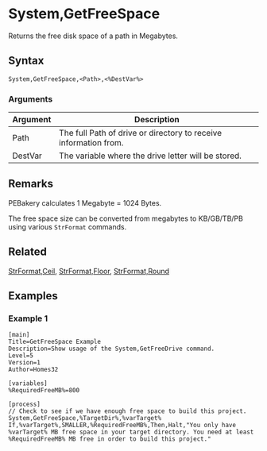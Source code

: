 # System,GetFreeSpace

Returns the free disk space of a path in Megabytes.

## Syntax

```pebakery
System,GetFreeSpace,<Path>,<%DestVar%>
```

### Arguments

| Argument | Description |
| --- | --- |
| Path | The full Path of drive or directory to receive information from. |
| DestVar | The variable where the drive letter will be stored. |

## Remarks

PEBakery calculates 1 Megabyte = 1024 Bytes.

The free space size can be converted from megabytes to KB/GB/TB/PB using various `StrFormat` commands.

## Related

[StrFormat,Ceil](../String/Ceil.md), [StrFormat,Floor](../String/Floor.md), [StrFormat,Round](../String/Round.md)

## Examples

### Example 1

```pebakery
[main]
Title=GetFreeSpace Example
Description=Show usage of the System,GetFreeDrive command.
Level=5
Version=1
Author=Homes32

[variables]
%RequiredFreeMB%=800

[process]
// Check to see if we have enough free space to build this project.
System,GetFreeSpace,%TargetDir%,%varTarget%
If,%varTarget%,SMALLER,%RequiredFreeMB%,Then,Halt,"You only have %varTarget% MB free space in your target directory. You need at least %RequiredFreeMB% MB free in order to build this project."
```
